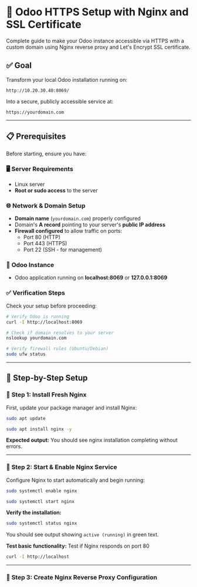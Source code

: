 # 🚀 Odoo HTTPS Setup with Nginx and SSL Certificate

Complete guide to make your Odoo instance accessible via HTTPS with a custom domain using Nginx reverse proxy and Let's Encrypt SSL certificate.


## ✅ Goal

Transform your local Odoo installation running on:
```
http://10.20.30.40:8069/
```

Into a secure, publicly accessible service at:
```
https://yourdomain.com
```

---

## 📋 Prerequisites

Before starting, ensure you have:

### 🖥️ **Server Requirements**
- Linux server
- **Root or sudo access** to the server

### 🌐 **Network & Domain Setup**
- **Domain name** (`yourdomain.com`) properly configured
- Domain's **A record** pointing to your server's **public IP address**
- **Firewall configured** to allow traffic on ports:
  - Port 80 (HTTP)
  - Port 443 (HTTPS)
  - Port 22 (SSH - for management)

### 🔧 **Odoo Instance**
- Odoo application running on **localhost:8069** or **127.0.0.1:8069**

### ✅ **Verification Steps**
Check your setup before proceeding:

```bash
# Verify Odoo is running
curl -I http://localhost:8069

# Check if domain resolves to your server
nslookup yourdomain.com

# Verify firewall rules (Ubuntu/Debian)
sudo ufw status
```

---

## 🔁 Step-by-Step Setup

### 🔹 **Step 1: Install Fresh Nginx**

First, update your package manager and install Nginx:

```bash
sudo apt update
```

```bash
sudo apt install nginx -y
```

**Expected output:** You should see nginx installation completing without errors.

---

### 🔹 **Step 2: Start & Enable Nginx Service**

Configure Nginx to start automatically and begin running:

```bash
sudo systemctl enable nginx
```

```bash
sudo systemctl start nginx
```

**Verify the installation:**
```bash
sudo systemctl status nginx
```

You should see output showing `active (running)` in green text.

**Test basic functionality:**
Test if Nginx responds on port 80
```bash
curl -I http://localhost
```

---

### 🔹 **Step 3: Create Nginx Reverse Proxy Configuration**
